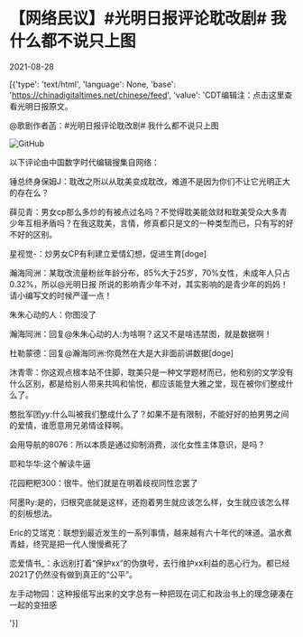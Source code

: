 # 【网络民议】#光明日报评论耽改剧#  我什么都不说只上图

2021-08-28

[{'type': 'text/html', 'language': None, 'base': 'https://chinadigitaltimes.net/chinese/feed', 'value': 'CDT编辑注：点击这里查看光明日报原文。

@歌剧作者菡：#光明日报评论耽改剧#  我什么都不说只上图

![GitHub](https://chinadigitaltimes.net/chinese/files/2021/08/post-670080-612a084f65c61.)

以下评论由中国数字时代编辑搜集自网络：



锤总终身保姆J：耽改之所以从耽美变成耽改，难道不是因为你们不让它光明正大的存在么？

薛见青：男女cp那么多炒的有被点过名吗？不觉得耽美能敛财和耽美受众大多青少年互相矛盾吗？在我这耽美，言情，修真都只是文的一种类型而已，只有写的好不好的区别。

星视觉-：炒男女CP有利建立爱情幻想，促进生育[doge]

瀚海同洲：某耽改流量粉丝年龄分布，85%大于25岁，70%女性，未成年人只占0.32%，所以@光明日报 所说的影响青少年不对，其实影响的是青少年的妈妈！请小编写文的时候严谨一点！

朱朱心动的人：你图没了

瀚海同洲：回复@朱朱心动的人:为啥啊？这又不是啥违禁图，就是数据啊！

杜勒蒙德：回复@瀚海同洲:你竟然在大是大非面前讲数据[doge] 

沐青零：你这观点根本站不住脚，耽美只是一种文学题材而已，他和别的文学没有什么区别，都是给别人带来共鸣和愉悦，都应该能登大雅之堂，现在被你们整成什么了。

憨批军团yy:什么叫被我们整成什么了？如果不是有限制，不能好好的拍男男之间的爱情，谁愿意用兄弟情诠释啊。

会用导航的8076：所以本质是通过抑制消费，淡化女性主体意识，是吗？

耶和华华:这个解读牛逼

花园粑粑300：很牛。他们就是在明着歧视同性恋罢了

阿墨Ry:是的，归根究底就是这样，还抱着男生就应该怎么样，女生就应该怎么样的刻板想法。

Eric的艾瑞克：联想到最近发生的一系列事情，越来越有六十年代的味道。温水煮青蛙，终究是把一代人慢慢煮死了

恋爱情书_：永远别打着“保护xx”的伪旗号，去行维护xx利益的恶心行为。都已经2021了仍然没有做到真正的“公平”。

左手动物园：这种报纸写出来的文字总有一种把现在词汇和政治书上的理念硬凑在一起的变扭感

'}]